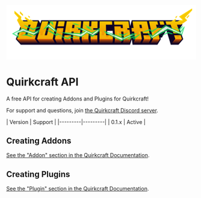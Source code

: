![Quirkcraft Logo](assets/Quirkcraft_logo.png)

# Quirkcraft API

A free API for creating Addons and Plugins for Quirkcraft!

For support and questions, join [the Quirkcraft Discord server][Discord].

[Discord]: https://discord.quirkstudios.xyz/quirkcraft
| Version | Support |
|---------|---------|
| 0.1.x   | Active  |

## Creating Addons

[See the "Addon" section in the Quirkcraft Documentation][Addon].

[Addon]: https://quirkcraft.quirkstudios.xyz/en/latest/addon/

## Creating Plugins

[See the "Plugin" section in the Quirkcraft Documentation][Plugin].

[Plugin]: https://quirkcraft.quirkstudios.xyz/en/latest/plugin/
